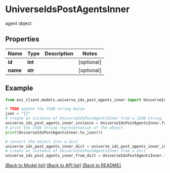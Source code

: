 # UniverseIdsPostAgentsInner

agent object

## Properties

Name | Type | Description | Notes
------------ | ------------- | ------------- | -------------
**id** | **int** |  | [optional] 
**name** | **str** |  | [optional] 

## Example

```python
from esi_client.models.universe_ids_post_agents_inner import UniverseIdsPostAgentsInner

# TODO update the JSON string below
json = "{}"
# create an instance of UniverseIdsPostAgentsInner from a JSON string
universe_ids_post_agents_inner_instance = UniverseIdsPostAgentsInner.from_json(json)
# print the JSON string representation of the object
print(UniverseIdsPostAgentsInner.to_json())

# convert the object into a dict
universe_ids_post_agents_inner_dict = universe_ids_post_agents_inner_instance.to_dict()
# create an instance of UniverseIdsPostAgentsInner from a dict
universe_ids_post_agents_inner_from_dict = UniverseIdsPostAgentsInner.from_dict(universe_ids_post_agents_inner_dict)
```
[[Back to Model list]](../README.md#documentation-for-models) [[Back to API list]](../README.md#documentation-for-api-endpoints) [[Back to README]](../README.md)


